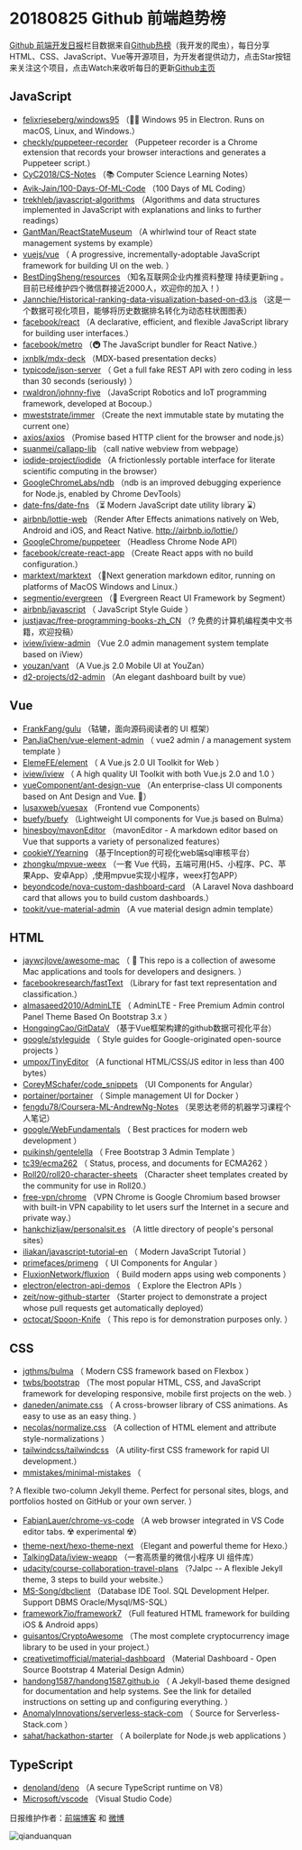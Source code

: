 # 20180825 Github 前端趋势榜

[Github 前端开发日报](http://caibaojian.com/c/news)栏目数据来自[Github热榜](http://news.caibaojian.com/)（我开发的爬虫），每日分享HTML、CSS、JavaScript、Vue等开源项目，为开发者提供动力，点击Star按钮来关注这个项目，点击Watch来收听每日的更新[Github主页](https://github.com/kujian/githubTrending)
## JavaScript

* [felixrieseberg/windows95](https://github.com/felixrieseberg/windows95) （💩🚀 Windows 95 in Electron. Runs on macOS, Linux, and Windows.）
* [checkly/puppeteer-recorder](https://github.com/checkly/puppeteer-recorder) （Puppeteer recorder is a Chrome extension that records your browser interactions and generates a Puppeteer script.）
* [CyC2018/CS-Notes](https://github.com/CyC2018/CS-Notes) （📚 Computer Science Learning Notes）
* [Avik-Jain/100-Days-Of-ML-Code](https://github.com/Avik-Jain/100-Days-Of-ML-Code) （100 Days of ML Coding）
* [trekhleb/javascript-algorithms](https://github.com/trekhleb/javascript-algorithms) （Algorithms and data structures implemented in JavaScript with explanations and links to further readings）
* [GantMan/ReactStateMuseum](https://github.com/GantMan/ReactStateMuseum) （A whirlwind tour of React state management systems by example）
* [vuejs/vue](https://github.com/vuejs/vue) （
        A progressive, incrementally-adoptable JavaScript framework for building UI on the web.
      ）
* [BestDingSheng/resources](https://github.com/BestDingSheng/resources) （知名互联网企业内推资料整理 持续更新ing 。 目前已经维护四个微信群接近2000人，欢迎你的加入！）
* [Jannchie/Historical-ranking-data-visualization-based-on-d3.js](https://github.com/Jannchie/Historical-ranking-data-visualization-based-on-d3.js) （这是一个数据可视化项目，能够将历史数据排名转化为动态柱状图图表）
* [facebook/react](https://github.com/facebook/react) （A declarative, efficient, and flexible JavaScript library for building user interfaces.）
* [facebook/metro](https://github.com/facebook/metro) （🚇 The JavaScript bundler for React Native.）
* [jxnblk/mdx-deck](https://github.com/jxnblk/mdx-deck) （MDX-based presentation decks）
* [typicode/json-server](https://github.com/typicode/json-server) （
        Get a full fake REST API with zero coding in less than 30 seconds (seriously)
      ）
* [rwaldron/johnny-five](https://github.com/rwaldron/johnny-five) （JavaScript Robotics and IoT programming framework, developed at Bocoup.）
* [mweststrate/immer](https://github.com/mweststrate/immer) （Create the next immutable state by mutating the current one）
* [axios/axios](https://github.com/axios/axios) （Promise based HTTP client for the browser and node.js）
* [suanmei/callapp-lib](https://github.com/suanmei/callapp-lib) （call native webview from webpage）
* [iodide-project/iodide](https://github.com/iodide-project/iodide) （A frictionlessly portable interface for literate scientific computing in the browser）
* [GoogleChromeLabs/ndb](https://github.com/GoogleChromeLabs/ndb) （ndb is an improved debugging experience for Node.js, enabled by Chrome DevTools）
* [date-fns/date-fns](https://github.com/date-fns/date-fns) （⏳ Modern JavaScript date utility library ⌛️）
* [airbnb/lottie-web](https://github.com/airbnb/lottie-web) （Render After Effects animations natively on Web, Android and iOS, and React Native. <a href="http://airbnb.io/lottie/" rel="nofollow">http://airbnb.io/lottie/</a>）
* [GoogleChrome/puppeteer](https://github.com/GoogleChrome/puppeteer) （Headless Chrome Node API）
* [facebook/create-react-app](https://github.com/facebook/create-react-app) （Create React apps with no build configuration.）
* [marktext/marktext](https://github.com/marktext/marktext) （📝Next generation markdown editor, running on platforms of MacOS Windows and Linux.）
* [segmentio/evergreen](https://github.com/segmentio/evergreen) （🌲 Evergreen React UI Framework by Segment）
* [airbnb/javascript](https://github.com/airbnb/javascript) （
        JavaScript Style Guide
      ）
* [justjavac/free-programming-books-zh_CN](https://github.com/justjavac/free-programming-books-zh_CN) （? 免费的计算机编程类中文书籍，欢迎投稿）
* [iview/iview-admin](https://github.com/iview/iview-admin) （Vue 2.0 admin management system template based on iView）
* [youzan/vant](https://github.com/youzan/vant) （A Vue.js 2.0 Mobile UI at YouZan）
* [d2-projects/d2-admin](https://github.com/d2-projects/d2-admin) （An elegant dashboard built by vue）

## Vue

* [FrankFang/gulu](https://github.com/FrankFang/gulu) （轱辘，面向源码阅读者的 UI 框架）
* [PanJiaChen/vue-element-admin](https://github.com/PanJiaChen/vue-element-admin) （
        vue2 admin / a management system template
      ）
* [ElemeFE/element](https://github.com/ElemeFE/element) （
        A Vue.js 2.0 UI Toolkit for Web
      ）
* [iview/iview](https://github.com/iview/iview) （
        A high quality UI Toolkit with both Vue.js 2.0 and 1.0
      ）
* [vueComponent/ant-design-vue](https://github.com/vueComponent/ant-design-vue) （An enterprise-class UI components based on Ant Design and Vue. 🐜）
* [lusaxweb/vuesax](https://github.com/lusaxweb/vuesax) （Frontend vue Components）
* [buefy/buefy](https://github.com/buefy/buefy) （Lightweight UI components for Vue.js based on Bulma）
* [hinesboy/mavonEditor](https://github.com/hinesboy/mavonEditor) （mavonEditor - A markdown editor based on Vue that supports a variety of personalized features）
* [cookieY/Yearning](https://github.com/cookieY/Yearning) （基于Inception的可视化web端sql审核平台）
* [zhongku/mpvue-weex](https://github.com/zhongku/mpvue-weex) （一套 Vue 代码，五端可用(H5、小程序、PC、苹果App、安卓App）,使用mpvue实现小程序，weex打包APP）
* [beyondcode/nova-custom-dashboard-card](https://github.com/beyondcode/nova-custom-dashboard-card) （A Laravel Nova dashboard card that allows you to build custom dashboards.）
* [tookit/vue-material-admin](https://github.com/tookit/vue-material-admin) （A vue material design admin template）

## HTML

* [jaywcjlove/awesome-mac](https://github.com/jaywcjlove/awesome-mac) （
         This repo is a collection of awesome Mac applications and tools for developers and designers.
      ）
* [facebookresearch/fastText](https://github.com/facebookresearch/fastText) （Library for fast text representation and classification.）
* [almasaeed2010/AdminLTE](https://github.com/almasaeed2010/AdminLTE) （
        AdminLTE - Free Premium Admin control Panel Theme Based On Bootstrap 3.x
      ）
* [HongqingCao/GitDataV](https://github.com/HongqingCao/GitDataV) （基于Vue框架构建的github数据可视化平台）
* [google/styleguide](https://github.com/google/styleguide) （
        Style guides for Google-originated open-source projects
      ）
* [umpox/TinyEditor](https://github.com/umpox/TinyEditor) （A functional HTML/CSS/JS editor in less than 400 bytes）
* [CoreyMSchafer/code_snippets](https://github.com/CoreyMSchafer/code_snippets) （UI Components for Angular）
* [portainer/portainer](https://github.com/portainer/portainer) （
        Simple management UI for Docker
      ）
* [fengdu78/Coursera-ML-AndrewNg-Notes](https://github.com/fengdu78/Coursera-ML-AndrewNg-Notes) （吴恩达老师的机器学习课程个人笔记）
* [google/WebFundamentals](https://github.com/google/WebFundamentals) （
        Best practices for modern web development
      ）
* [puikinsh/gentelella](https://github.com/puikinsh/gentelella) （
        Free Bootstrap 3 Admin Template
      ）
* [tc39/ecma262](https://github.com/tc39/ecma262) （
        Status, process, and documents for ECMA262
      ）
* [Roll20/roll20-character-sheets](https://github.com/Roll20/roll20-character-sheets) （Character sheet templates created by the community for use in Roll20.）
* [free-vpn/chrome](https://github.com/free-vpn/chrome) （VPN Chrome is Google Chromium based browser with built-in VPN capability to let users surf the Internet in a secure and private way.）
* [hankchizljaw/personalsit.es](https://github.com/hankchizljaw/personalsit.es) （A little directory of people's personal sites）
* [iliakan/javascript-tutorial-en](https://github.com/iliakan/javascript-tutorial-en) （
        Modern JavaScript Tutorial 
      ）
* [primefaces/primeng](https://github.com/primefaces/primeng) （
        UI Components for Angular
      ）
* [FluxionNetwork/fluxion](https://github.com/FluxionNetwork/fluxion) （
        Build modern apps using web components
      ）
* [electron/electron-api-demos](https://github.com/electron/electron-api-demos) （
        Explore the Electron APIs
      ）
* [zeit/now-github-starter](https://github.com/zeit/now-github-starter) （Starter project to demonstrate a project whose pull requests get automatically deployed）
* [octocat/Spoon-Knife](https://github.com/octocat/Spoon-Knife) （
        This repo is for demonstration purposes only.
      ）

## CSS

* [jgthms/bulma](https://github.com/jgthms/bulma) （
        Modern CSS framework based on Flexbox
      ）
* [twbs/bootstrap](https://github.com/twbs/bootstrap) （The most popular HTML, CSS, and JavaScript framework for developing responsive, mobile first projects on the web.
      ）
* [daneden/animate.css](https://github.com/daneden/animate.css) （
        A cross-browser library of CSS animations. As easy to use as an easy thing.
      ）
* [necolas/normalize.css](https://github.com/necolas/normalize.css) （A collection of HTML element and attribute style-normalizations
      ）
* [tailwindcss/tailwindcss](https://github.com/tailwindcss/tailwindcss) （A utility-first CSS framework for rapid UI development.）
* [mmistakes/minimal-mistakes](https://github.com/mmistakes/minimal-mistakes) （
        
? A flexible two-column Jekyll theme. Perfect for personal sites, blogs, and portfolios hosted on GitHub or your own server.
      ）
* [FabianLauer/chrome-vs-code](https://github.com/FabianLauer/chrome-vs-code) （A web browser integrated in VS Code editor tabs. ☢️ experimental ☢️）
* [theme-next/hexo-theme-next](https://github.com/theme-next/hexo-theme-next) （Elegant and powerful theme for Hexo.）
* [TalkingData/iview-weapp](https://github.com/TalkingData/iview-weapp) （一套高质量的微信小程序 UI 组件库）
* [udacity/course-collaboration-travel-plans](https://github.com/udacity/course-collaboration-travel-plans) （?Jalpc -- A flexible Jekyll theme, 3 steps to build your website.）
* [MS-Song/dbclient](https://github.com/MS-Song/dbclient) （Database IDE Tool. SQL Development Helper. Support DBMS Oracle/Mysql/MS-SQL）
* [framework7io/framework7](https://github.com/framework7io/framework7) （Full featured HTML framework for building iOS &amp; Android apps）
* [guisantos/CryptoAwesome](https://github.com/guisantos/CryptoAwesome) （The most complete cryptocurrency image library to be used in your project.）
* [creativetimofficial/material-dashboard](https://github.com/creativetimofficial/material-dashboard) （Material Dashboard - Open Source Bootstrap 4 Material Design Admin）
* [handong1587/handong1587.github.io](https://github.com/handong1587/handong1587.github.io) （
        A Jekyll-based theme designed for documentation and help systems. See the link for detailed instructions on setting up and configuring everything.
      ）
* [AnomalyInnovations/serverless-stack-com](https://github.com/AnomalyInnovations/serverless-stack-com) （
        Source for Serverless-Stack.com
      ）
* [sahat/hackathon-starter](https://github.com/sahat/hackathon-starter) （
        A boilerplate for Node.js web applications
      ）

## TypeScript

* [denoland/deno](https://github.com/denoland/deno) （A secure TypeScript runtime on V8）
* [Microsoft/vscode](https://github.com/Microsoft/vscode) （Visual Studio Code）


日报维护作者：[前端博客](http://caibaojian.com/) 和 [微博](http://caibaojian.com/go/weibo)

![qianduanquan](https://user-images.githubusercontent.com/3055447/38468989-651132ac-3b80-11e8-8e6b-15122322a9d7.png)